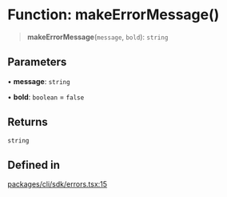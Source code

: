 # Function: makeErrorMessage()

> **makeErrorMessage**(`message`, `bold`): `string`

## Parameters

• **message**: `string`

• **bold**: `boolean` = `false`

## Returns

`string`

## Defined in

[packages/cli/sdk/errors.tsx:15](https://github.com/andreisergiu98/baeta/blob/4c16a2c8fa14b6d48e42b6a2c2893542bd64b987/packages/cli/sdk/errors.tsx#L15)
